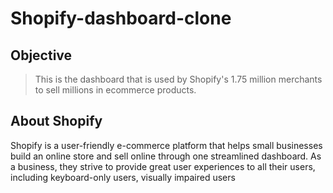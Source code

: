 # Shopify-dashboard-clone

## Objective
> This is the dashboard that is used by Shopify's 1.75 million merchants to sell millions in ecommerce products.

## About Shopify
Shopify is a user-friendly e-commerce platform that helps small businesses build an online store and sell online through one streamlined dashboard. As a business, they strive to provide great user experiences to all their users, including keyboard-only users, visually impaired users
